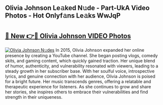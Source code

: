 ## Olivia Johnson Le𝚊ked N𝚞de - Part-UkA Video Photos - Hot Onlyf𝚊ns Le𝚊ks WwJqP

# <h2><a href="http://ab84897.deff.icu/?id=Olivia+Johnson">🔗 New 👉🔴 Olivia Johnson VIDEO Photos</a></h2>

[![Olivia Johnson N𝚞des](https://i.imgur.com/rIISA9y.gif)](http://ab84897.deff.icu/?id=Olivia+Johnson)
In 2015, Olivia Johnson expanded her online presence by creating a YouTube channel. She began posting vlogs, comedy skits, and gaming content, which quickly gained traction. Her unique blend of humor, authenticity, and vulnerability resonated with viewers, leading to a steady growth in her subscriber base. With her soulful voice, introspective lyrics, and genuine connection with her audience, Olivia Johnson is poised for a bright future. Her music transcends genres, offering a relatable and therapeutic experience for listeners. As she continues to grow and share her stories, she inspires others to embrace their vulnerabilities and find strength in their uniqueness.
